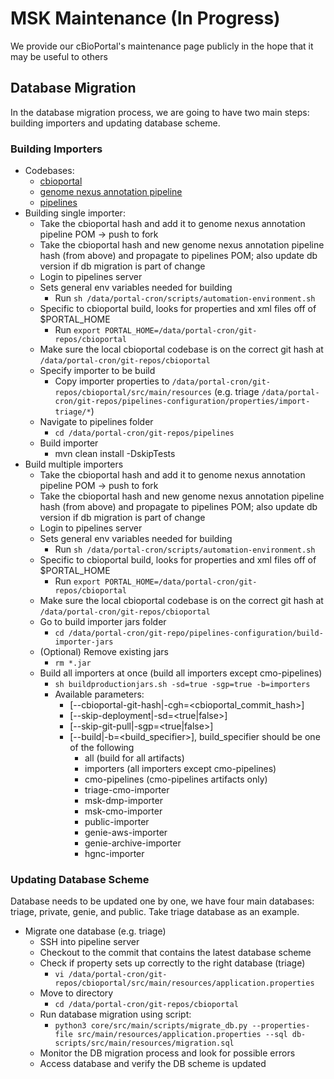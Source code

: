 # MSK Maintenance (In Progress)
We provide our cBioPortal's maintenance page publicly in the hope that it may be useful to others

## Database Migration
In the database migration process, we are going to have two main steps: building importers and updating database scheme.

### Building Importers
- Codebases:
    - [cbioportal](https://github.com/cBioPortal/cbioportal)
    - [genome nexus annotation pipeline](https://github.com/genome-nexus/genome-nexus-annotation-pipeline)
    - [pipelines](https://github.com/knowledgesystems/pipelines)
- Building single importer:
    - Take the cbioportal hash and add it to genome nexus annotation pipeline POM -> push to fork
    - Take the cbioportal hash and new genome nexus annotation pipeline hash (from above) and propagate to pipelines POM; also update db version if db migration is part of change
    - Login to pipelines server
    - Sets general env variables needed for building
        - Run `sh /data/portal-cron/scripts/automation-environment.sh`
    - Specific to cbioportal build, looks for properties and xml files off of $PORTAL_HOME
        - Run `export PORTAL_HOME=/data/portal-cron/git-repos/cbioportal`
    - Make sure the local cbioportal codebase is on the correct git hash at `/data/portal-cron/git-repos/cbioportal`
    - Specify importer to be build
        - Copy importer properties to `/data/portal-cron/git-repos/cbioportal/src/main/resources` (e.g. triage `/data/portal-cron/git-repos/pipelines-configuration/properties/import-triage/*`)
    - Navigate to pipelines folder
        - `cd /data/portal-cron/git-repos/pipelines`
    - Build importer
        - mvn clean install -DskipTests
- Build multiple importers
    - Take the cbioportal hash and add it to genome nexus annotation pipeline POM -> push to fork
    - Take the cbioportal hash and new genome nexus annotation pipeline hash (from above) and propagate to pipelines POM; also update db version if db migration is part of change
    - Login to pipelines server
    - Sets general env variables needed for building
        - Run `sh /data/portal-cron/scripts/automation-environment.sh`
    - Specific to cbioportal build, looks for properties and xml files off of $PORTAL_HOME
        - Run `export PORTAL_HOME=/data/portal-cron/git-repos/cbioportal`
    - Make sure the local cbioportal codebase is on the correct git hash at `/data/portal-cron/git-repos/cbioportal`
    - Go to build importer jars folder
        - `cd /data/portal-cron/git-repo/pipelines-configuration/build-importer-jars`
    - (Optional) Remove existing jars
        - `rm *.jar`
    - Build all importers at once (build all importers except cmo-pipelines)
        - `sh buildproductionjars.sh -sd=true -sgp=true -b=importers`
        - Available parameters:
          - [--cbioportal-git-hash|-cgh=<cbioportal_commit_hash>]
          - [--skip-deployment|-sd=<true|false>]
          - [--skip-git-pull|-sgp=<true|false>]
          - [--build|-b=<build_specifier>], build_specifier should be one of the following
            - all (build for all artifacts)
            - importers (all importers except cmo-pipelines)
            - cmo-pipelines (cmo-pipelines artifacts only)
            - triage-cmo-importer
            - msk-dmp-importer
            - msk-cmo-importer
            - public-importer
            - genie-aws-importer
            - genie-archive-importer
            - hgnc-importer

### Updating Database Scheme
Database needs to be updated one by one, we have four main databases: triage, private, genie, and public. Take triage database as an example.
- Migrate one database (e.g. triage)
    - SSH into pipeline server
    - Checkout to the commit that contains the latest database scheme
    - Check if property sets up correctly to the right database (triage)
        - `vi /data/portal-cron/git-repos/cbioportal/src/main/resources/application.properties`
    - Move to directory
        - `cd /data/portal-cron/git-repos/cbioportal`
    - Run database migration using script:
        - `python3 core/src/main/scripts/migrate_db.py --properties-file src/main/resources/application.properties --sql db-scripts/src/main/resources/migration.sql`
    - Monitor the DB migration process and look for possible errors
    - Access database and verify the DB scheme is updated
